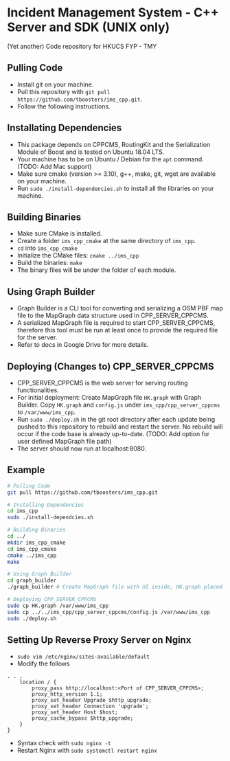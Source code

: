 # Incident Management System - C++ Server and SDK (UNIX only)

(Yet another) Code repository for HKUCS FYP - TMY

## Pulling Code
* Install git on your machine.
* Pull this repository with ```git pull https://github.com/tboosters/ims_cpp.git```.
* Follow the following instructions.

## Installating Dependencies
* This package depends on CPPCMS, RoutingKit and the Serialization Module of Boost and is tested on Ubuntu 18.04 LTS.
* Your machine has to be on Ubuntu / Debian for the ```apt``` command. (TODO: Add Mac support)
* Make sure cmake (version >= 3.10), g++, make, git, wget are available on your machine.
* Run ```sudo ./install-dependencies.sh``` to install all the libraries on your machine.

## Building Binaries
* Make sure CMake is installed.
* Create a folder ```ims_cpp_cmake``` at the same directory of ```ims_cpp```.
* ```cd``` into ```ims_cpp_cmake```
* Initialize the CMake files: ```cmake ../ims_cpp```
* Build the binaries: ```make```
* The binary files will be under the folder of each module.

## Using Graph Builder
* Graph Builder is a CLI tool for converting and serializing a OSM PBF map file to the MapGraph data structure used in CPP_SERVER_CPPCMS.
* A serialized MapGraph file is required to start CPP_SERVER_CPPCMS, therefore this tool must be run at least once to provide the required file for the server.
* Refer to docs in Google Drive for more details.

## Deploying (Changes to) CPP_SERVER_CPPCMS
* CPP_SERVER_CPPCMS is the web server for serving routing functionalities.
* For initial deployment: Create MapGraph file ```HK.graph``` with Graph Builder. Copy ```HK.graph``` and ```config.js``` under ```ims_cpp/cpp_server_cppcms``` to ```/var/www/ims_cpp```.
* Run ```sudo ./deploy.sh``` in the git root directory after each update being pushed to this repository to rebuild and restart the server. No rebuild will occur if the code base is already up-to-date. (TODO: Add option for user defined MapGraph file path)
* The server should now run at localhost:8080.

## Example
```bash
# Pulling Code
git pull https://github.com/tboosters/ims_cpp.git

# Installing Dependencies
cd ims_cpp
sudo ./install-dependcies.sh

# Building Binaries
cd ../
mkdir ims_cpp_cmake
cd ims_cpp_cmake
cmake ../ims_cpp
make

# Using Graph Builder
cd graph_builder
./graph_builder # Create MapGraph file with UI inside, HK.graph placed in same directory

# Deploying CPP_SERVER_CPPCMS
sudo cp HK.graph /var/www/ims_cpp
sudo cp ../../ims_cpp/cpp_server_cppcms/config.js /var/www/ims_cpp
sudo ./deploy.sh
```

## Setting Up Reverse Proxy Server on Nginx
* ```sudo vim /etc/nginx/sites-available/default```
* Modify the follows
```
. . .
    location / {
        proxy_pass http://localhost:<Port of CPP_SERVER_CPPCMS>;
        proxy_http_version 1.1;
        proxy_set_header Upgrade $http_upgrade;
        proxy_set_header Connection 'upgrade';
        proxy_set_header Host $host;
        proxy_cache_bypass $http_upgrade;
    }
}
```
* Syntax check with ```sudo nginx -t```
* Restart Nginx with ```sudo systemctl restart nginx```
